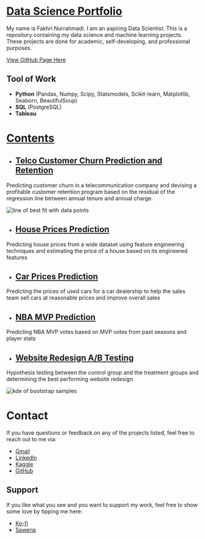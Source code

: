 # [Data Science Portfolio](https://fnurrahmadi.github.io/data-science-portfolio/)

My name is Fakhri Nurrahmadi. I am an aspiring Data Scientist. This is a repository containing my data science and machine learning projects. These projects are done for academic, self-developing, and professional purposes.

[View GitHub Page Here](https://fnurrahmadi.github.io/data-science-portfolio/)

## Tool of Work
- **Python** (Pandas, Numpy, Scipy, Statsmodels, Scikit-learn, Matplotlib, Seaborn, BeautifulSoup)
- **SQL** (PostgreSQL)
- **Tableau**

# [Contents](https://github.com/fnurrahmadi/data-science-portfolio)

- ## [Telco Customer Churn Prediction and Retention](https://github.com/fnurrahmadi/FN-Repo/tree/main/Telco%20Customer%20Churn)
Predicting customer churn in a telecommunication company and devising a profitable customer retention program based on the residual of the regression line between annual tenure and annual charge.

![line of best fit with data points](https://raw.githubusercontent.com/fnurrahmadi/data-science-portfolio/edd9f521ac68ccb43fa36fc4ac00994bf0cdc4f3/Telco%20Customer%20Churn/img/output_159_1.png)

- ## [House Prices Prediction](https://github.com/fnurrahmadi/data-science-portfolio/tree/main/House%20Prices%20Prediction)
Predicting house prices from a wide dataset using feature engineering techniques and estimating the price of a house based on its engineered features

- ## [Car Prices Prediction](https://github.com/fnurrahmadi/data-science-portfolio/tree/main/Car%20Price%20Prediction)
Predicting the prices of used cars for a car dealership to help the sales team sell cars at reasonable prices and improve overall sales

- ## [NBA MVP Prediction](https://github.com/fnurrahmadi/data-science-portfolio/tree/main/Car%20Price%20Prediction)
Predicting NBA MVP votes based on MVP votes from past seasons and player stats

- ## [Website Redesign A/B Testing](https://github.com/fnurrahmadi/data-science-portfolio/tree/main/Website%20Redesign%20AB%20Testing)
Hypothesis testing between the control group and the treatment groups and determining the best performing website redesign

![kde of bootstrap samples](https://raw.githubusercontent.com/fnurrahmadi/data-science-portfolio/main/AB%20Testing/Website%20Redesign%20AB%20Testing/bootstrap%20samples.png)

# Contact
If you have questions or feedback on any of the projects listed, feel free to reach out to me via:
- [Gmail](mailto:fnurrahmadi@gmail.com)
- [LinkedIn](https://www.linkedin.com/in/fnurrahmadi/)
- [Kaggle](https://www.kaggle.com/hidious)
- [GitHub](https://github.com/fnurrahmadi)

## Support
If you like what you see and you want to support my work, feel free to show some love by tipping me here:
- [Ko-fi](https://ko-fi.com/fnurrahmadi)
- [Saweria](https://saweria.co/hidious)